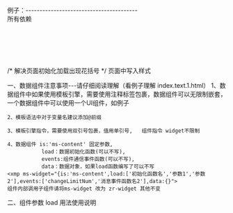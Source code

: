 例子：----------------------------------------  
所有依赖 
    <script type="text/javascript" src="/src/lib/jquery-1.8/jquery.js"></script>  
    <!-- 模版所需要js文件 -->  
    <script type="text/javascript" src="/node_modules/avalon2/dist/avalon.js"></script>  
    <script type="text/javascript" src="/src/lib/utils/uuid.js"></script>  
    <script type="text/javascript" src="/src/lib/utils/promiseM.js"></script>  
    <script type="text/javascript" src="/src/lib/utils/Event.js"></script>  
    <script type="text/javascript" src="/src/lib/component/ms-content.js"></script>      

/* 解决页面初始化加载出现花括号 */  页面中写入样式    
<style>  
        xmp {
            display: none;
        }
        .ms-controller {
            display: none;
        }
        [ms-controller] {
            display: none;
        }
</style>  

一、数据组件注意事项---请仔细阅读理解（看例子理解 index.text.1.html）
    1、数据组件中如果使用模板引擎，需要使用注释标签包裹，数据组件可以无限制嵌套，一个数据组件中可以使用一个UI组件，如例子

    2、模板语法中对于变量名建议添加@前缀

    3、模板引擎指令，需要使用双引号包裹，值用单引号,   组件指令 widget不限制

    4、数据组件 is:'ms-content' 固定参数,
               load：数据初始化函数(可以不写),
               events:组件通信事件函数(可以不写),
               data：数据对象，如果load函数编写了可以不写
    <xmp ms-widget="{is:'ms-content',load:['初始化函数名','参数1','参数2'],events:['changeLimitNum','消息事件函数名2'],data:{}">  
    组件内部调用子组件请将ms-widget 改为 zr-widget 其他不变  

二、组件参数 load 用法使用说明  
    <xmp ms-widget="{is:'ms-content',load:['loadData','参数1','参数2']">  
    load 用于组件数据域对象data的初始化，一般的数据初始化请在这个函数中执行  

    外部注册一个函数 使用e.resolve(data);将数据对象压入组件,vm为当前组件vm作用域对象  
    function loadData(e,vm){
        var data={num:3,array:[1, 2, 3, 4, 5, 6],object: {a: 1, b: 2, c: 3, d: 4, e: 5}};
        e.resolve(data);
   }


三、组件参数 evetns 用法详细说明：  
    <xmp ms-widget="{is:'ms-content',load:['初始化函数名','参数1','参数2'],events:['changeLimitNum','消息事件函数名2']">  
    用于组件与外部html事件 或与内部子组件通过事件进行通信 ，可以通过消息函数改变组件内部作用域  
    例如：消息函数名：changeLimitNum 表示外部已经注册了一个名为changeLimitNum 的函数  
    
    外部注册函数  最后一个参数ee总是默认为当前组件的vm作用域，前面的参数为emit传参  
    function changeLimitNum(e,ee) {  
       ee.data.num=Number(e);  // 改变作用于值
   }  

   通过事件触发函数changeLimitNum执行，并传递参数，zEvent.emit 发布执行函数  
   function change() {  
       zEvent.emit('changeLimitNum',$("#num").val());  
   }  


四、数据组件中使用模板引擎指令  
    1、插值表达式 {{@msg}} <div>{{@msg}}</div>  

    2、双向绑定 zr-duplex <input type='text' zr-duplex='@num'>  

    3、双向绑定数据强制转换   
       zr-duplex-string：强制转换为字符串  

       zr-duplex-number：强制转换为数字  

       zr-duplex-boolean：强制转换为bool型  

       zr-duplex-checked：特殊 用于radio 和checkbox控件（radio和checkbox控件请使用）  

    4、条件判断指令 zr-if   <div zr-if="1==1"></div>,条件判断指令会根据条件情况判断是否加载包裹的标签体  

    5、显示隐藏指令 zr-visible <div zr-visible="1==1"></div>,显示隐藏指令是根据条件情况利用display：block、none显示隐藏标签体  

    6、属性指令 zr-attr <div zr-attr="{id:@id}"></div> , 语法类同 jquery 语法  

    7、样式指令 zr-css <div zr-css="{color:@color}"></div>, 语法类同 jquery 语法  

    8、类指令  zr-class <div zr-class="[@aaa, @bbb,'pages']"></div>,类名直接对应放入数组中  

    9、鼠标按下松开指令 zr-active <div zr-active="[@aaa, @bbb,'pages']"></div> 鼠标按下放入某个类，松开移除  

    10、鼠标划上移开指令 zr-hover <div zr-hover="[@aaa, @bbb,'pages']"></div> 鼠标划上放入某个类，移开移除  

    11、文本指令 zr-text <div zr-text="@aaa"></div> 类同插值表达式 <div>{{@aaa}}</div>  

    12、html指令 zr-html <div zr-html="@aaa"></div> 如果需要放入html标记标签等，需要使用这个标签，文本标签和插值表达式不支持html  

    13、循环指令 zr-for  <ul zr-for="el in @data"><li>{{@el}}</li></ul></div>   
                        <ul zr-for="(index value) in @data"><li>{{@value}}</li></ul></div>  

    14、事件指令 zr-on-xxx  <div zr-on-click="trigger('functionName',@v,$event)"></div>  
        注1、 当前支持几乎所有js事件类型，如： animationend、 blur、 change、 input、 click、 dblclick、 focus、 keydown、   keypress、 keyup、 mousedown、 mouseenter、 mouseleave、 mousemove、 mouseout、 mouseover、 mouseup、 scan、 scroll、   submit  

        注2、 事件可以叠加执行 如 zr-on-click-1 zr-on-click-2,只需要在指令后添加索引值就可以，从1开始  

        注3、 事件触发自定义函数  
             /**@param functionName：自定义函数名  
                @param arguments：其他参数  
                $event 固定写法，获取当前elment对象
                // 如果需要改变作用于，需要将整个data传递
                参数个数无限制，不过需要保证第一位参数为需要执行的自定义函数名称  
              */  
            使用trigger('functionName',@data,$event),触发编写的js函数  

        注4、 支持数据传递到函数中，$event为特殊参数:该参数可以方便获取事件类型，和可以使用$event.target获取触发事件的dom  

    15、常用管道过滤器  
        uppercase:转换大写 {{@a | uppercase}}  

        lowercase:转小写  {{@a | lowercase}}  

        capitalize：首字母大写 {{@a | capitalize}}

        htmltoText:html转纯文本 {{@a | htmltoText}}

        truncate(length,str):截取字符串  {{@a | truncate(10,'...')}}  

        escape：对html格式转义  {{@a | escape}}  

        sanitize：对用户输入的字符串进行反XSS处理，去掉onclick, javascript:alert，<script>等危险属性与标签。number  

        number(length)：对需要处理的数字的整数部分插入千分号（每三个数字插入一个逗号），有一个参数fractionSize，用于保留小数点的后几  位。fractionSize:小数部分的精度，默认为3。  {{@a | number}} 、  {{@a | number(3)}}  

        currency(length):用于格式化货币，类似于number过滤器（即插入千分号），但前面加了一个货币符号，默认使用人民币符号\uFFE5     symbol, 货币符号，默认是\uFFE5 fractionSize，小数点后保留多少数，默认是2  {{@a | currency}} 、  {{@a | currency(3)}}  

        date(formats):对日期进行格式化，date(formats), 目标可能是符合一定格式的字符串，数值，或Date对象。  {{@a | date('yyyy-MM-dd HH:mm:ss')}}  

        limitBy： 只能用于ms-for循环,对数组与对象都有效, 限制输出到页面的个数,  
            参数：  
                limit: 最大个数,必须是数字或字符  
                begin: 开始循环的个数, 可选,默认值0  
                <li ms-for="el in @array | limitBy(3,0)">{{el}}</li>  

        orderBy:只能用于ms-for循环,对数组与对象都有效, 用于排序,   
        参数  
            key: 要排序的属性名  
            dir: -1或1, 顺序或倒序,可选,默认值1  
             <li zr-for="el in @array | orderBy('name',1)">{{el}}</li>  

        change：用于ms-duplex 双向绑定 使其失去焦点时才进行同步, 而不是每次变化都同步  
        <input ms-duplex='@aaa | change'>{{@aaa}}  

        debounce：用于ms-duplex 双向绑定 使其经过多少毫秒进行同步, 而不是每次变化都同步，多用于自动搜索框    
        <input ms-duplex='@aaa | debounce(200)'>  


五：自定义过滤器 ---可以用于组件上或者是组件内部，可用于特殊数据处理  
avalon.filters.idsOp = function (obj)   
{  
    var ids = Enumerable.From(obj.data.classId).Select("x=>x.F_Id").ToArray().join(",");  
    obj.data.classId = ids;  
    return obj;  
}  


六、 自定义组件 --请按照基本格式编写


配置
avalon2遵循coc原则，配置项比较少。只有两个配置项。

双花括号也默认是python一些著名模板的界定符，为了防止冲突，我们有更换界定符的需求。 这时我们可以这样做

 avalon.config({
    interpolate: ['{%','%}']
 })
 //或
 avalon.config({
    interpolate: ['{?','?}']
 })
 //或
 avalon.config({
    interpolate: ['{&','&}']
 })
注意,左右界定符的长度应该为2,并且不能出现<, >,因为出现源码括号在旧式IE下会变成注释节点 我们再看下一个有用的配置项，debug。avalon默认是在控制台下打印没有调试消息的， 上线时我们不愿用户看到它们，可以这样关掉它们。

 avalon.config({
    debug: false
 })


.NET下雨mvc@冲突取巧解决的方式：

 <tr ms-for="el in @("@")fields">...</tr>
